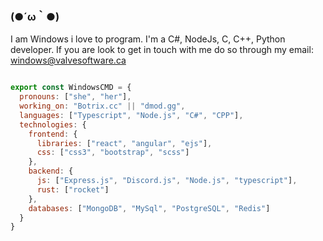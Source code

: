 ### (●´ω｀●)
<!--
**WindowsCmd/Windowscmd** is a ✨ _special_ ✨ repository because its `README.md` (this file) appears on your GitHub profile.

Here are some ideas to get you started:

- 🔭 I’m currently working on ...
- 🌱 I’m currently learning ...
- 👯 I’m looking to collaborate on ...
- 🤔 I’m looking for help with ...
- 💬 Ask me about ...
- 📫 How to reach me: ...
- 😄 Pronouns: ...
- ⚡ Fun fact: ...
-->

I am Windows i love to program. I'm a C#, NodeJs, C, C++, Python developer. If you are look to get in touch with me do so through my email: windows@valvesoftware.ca

```js

export const WindowsCMD = {
  pronouns: ["she", "her"],
  working_on: "Botrix.cc" || "dmod.gg",
  languages: ["Typescript", "Node.js", "C#", "CPP"],
  technologies: {
    frontend: {
      libraries: ["react", "angular", "ejs"],
      css: ["css3", "bootstrap", "scss"]
    },
    backend: {
      js: ["Express.js", "Discord.js", "Node.js", "typescript"],
      rust: ["rocket"]
    },
    databases: ["MongoDB", "MySql", "PostgreSQL", "Redis"]
  }
}
```




